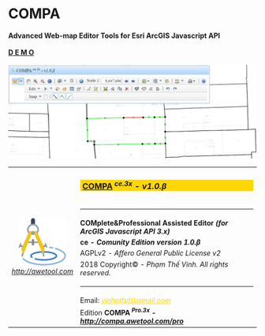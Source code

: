 # COMPA
<b>Advanced Web-map Editor Tools for Esri ArcGIS Javascript API</b>
<br/><br/>
<a href="http://qldd.matmagoc.com:9000/compa" target="_blank"><b>D E M O</b><br/><br/><img src='screen0.png'/></a>
<br/>
<table>
            <tr><td rowspan="9" style="text-align:center"><a href="http://awetool.com" target="_blank"><img src="src/vh/awt/css/logo96.png"/><br/><i>http://awetool.com</i></a></td>
            <td><h3 style="background-color:gold">&nbsp;<a href="http://compa.awetool.com" target="_blank">COMPA</a><i><sup> ce.3x</sup> - v1.0.β</i></h3></td></tr>
            <tr><td><hr/></td></tr>
            <tr><td><b>COMplete&Professional Assisted Editor<i> (for ArcGIS Javascript API 3.x)</i></b></td></tr>
            <tr><td><b>ce - <i>Comunity Edition version 1.0.β</i></b></td></tr>
            <tr><td>AGPLv2 - <i> Affero General Public License v2</i></td></tr>
            <tr><td>2018 Copyright© - <i>Phạm Thế Vinh. All rights reserved.</i></td></tr>
            <tr><td><hr/></td></tr>
            <tr><td>Email: <i><a style="color:gold" href="mailto:vinhptfpt@gmail.com" target="_blank">vinhptfpt@gmail.com</i></td></tr>
            <tr><td>Edition <b>COMPA<i><sup> Pro.3x</sup> - <a href="http://compa.awetool.com/pro" target="_blank">http://compa.awetool.com/pro</a></i></b></td></tr>
        </table>
